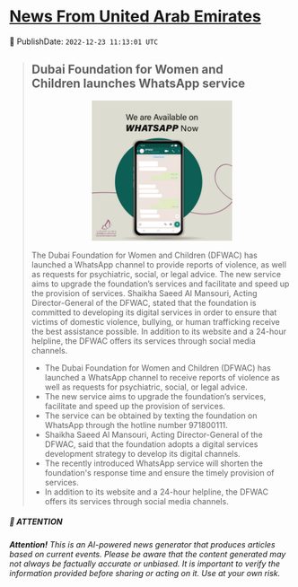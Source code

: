 [News From United Arab Emirates](https://github.com/UAE-Camel/News)
==========


📆 PublishDate: `2022-12-23 11:13:01 UTC`


> ## Dubai Foundation for Women and Children launches WhatsApp service
> <p align="center"><img height="250" src="https://github.com/UAE-Camel/News/raw/main/images/1395303113952.jpg"></p
> 
> The Dubai Foundation for Women and Children (DFWAC) has launched a WhatsApp channel to provide reports of violence, as well as requests for psychiatric, social, or legal advice. The new service aims to upgrade the foundation’s services and facilitate and speed up the provision of services. Shaikha Saeed Al Mansouri, Acting Director-General of the DFWAC, stated that the foundation is committed to developing its digital services in order to ensure that victims of domestic violence, bullying, or human trafficking receive the best assistance possible. In addition to its website and a 24-hour helpline, the DFWAC offers its services through social media channels.
> 
> - The Dubai Foundation for Women and Children (DFWAC) has launched a WhatsApp channel to receive reports of violence as well as requests for psychiatric, social, or legal advice.
> - The new service aims to upgrade the foundation’s services, facilitate and speed up the provision of services.
> - The service can be obtained by texting the foundation on WhatsApp through the hotline number 971800111.
> - Shaikha Saeed Al Mansouri, Acting Director-General of the DFWAC, said that the foundation adopts a digital services development strategy to develop its digital channels.
> - The recently introduced WhatsApp service will shorten the foundation's response time and ensure the timely provision of services.
> - In addition to its website and a 24-hour helpline, the DFWAC offers its services through social media channels.


##### 📝 ATTENTION

###### **Attention!** This is an AI-powered news generator that produces articles based on current events. Please be aware that the content generated may not always be factually accurate or unbiased. It is important to verify the information provided before sharing or acting on it. Use at your own risk.
